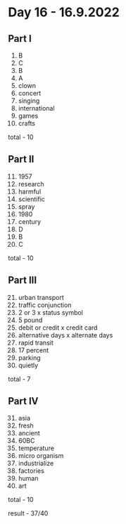 # Day 16 - 16.9.2022

## Part I

1. B
2. C
3. B
4. A
5. clown 
6. concert
7. singing
8. international
9. games
10. crafts

total - 10

## Part II

11. 1957
12. research
13. harmful
14. scientific
15. spray
16. 1980
17. century
18. D
19. B
20. C

total - 10

## Part III

21. urban transport
22. traffic conjunction
23. 2 or 3 x status symbol
24. 5 pound
25. debit or credit x credit card
26. alternative days x alternate days
27. rapid transit
28. 17 percent
29. parking
30. quietly

total - 7

## Part IV

31. asia
32. fresh
33. ancient
34. 60BC
35. temperature
36. micro organism
37. industrialize
38. factories
39. human
40. art

total - 10

result - 37/40